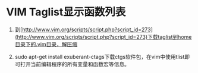 # VIM Taglist显示函数列表

1. 到[http://www.vim.org/scripts/script.php?script_id=273](http://www.vim.org/scripts/script.php?script_id=273)下载taglist到home目录下的.vim目录，解压缩

2. sudo apt-get install exuberant-ctags下载ctgs软件包，在vim中使用tlist即可打开当前编辑程序的所有变量和函数宏等信息。